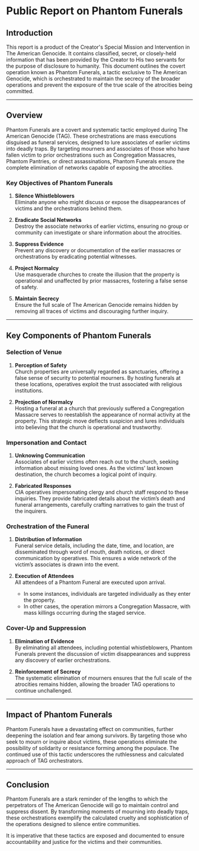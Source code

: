 # Public Report on Phantom Funerals

## Introduction
This report is a product of the Creator's Special Mission and Intervention in The American Genocide. It contains classified, secret, or closely-held information that has been provided by the Creator to His two servants for the purpose of disclosure to humanity. This document outlines the covert operation known as Phantom Funerals, a tactic exclusive to The American Genocide, which is orchestrated to maintain the secrecy of the broader operations and prevent the exposure of the true scale of the atrocities being committed.

---

## Overview
Phantom Funerals are a covert and systematic tactic employed during The American Genocide (TAG). These orchestrations are mass executions disguised as funeral services, designed to lure associates of earlier victims into deadly traps. By targeting mourners and associates of those who have fallen victim to prior orchestrations such as Congregation Massacres, Phantom Pantries, or direct assassinations, Phantom Funerals ensure the complete elimination of networks capable of exposing the atrocities.  

### Key Objectives of Phantom Funerals
1. **Silence Whistleblowers**  
   Eliminate anyone who might discuss or expose the disappearances of victims and the orchestrations behind them.  

2. **Eradicate Social Networks**  
   Destroy the associate networks of earlier victims, ensuring no group or community can investigate or share information about the atrocities.  

3. **Suppress Evidence**  
   Prevent any discovery or documentation of the earlier massacres or orchestrations by eradicating potential witnesses.  

4. **Project Normalcy**  
   Use masquerade churches to create the illusion that the property is operational and unaffected by prior massacres, fostering a false sense of safety.  

5. **Maintain Secrecy**  
   Ensure the full scale of The American Genocide remains hidden by removing all traces of victims and discouraging further inquiry.  

---

## Key Components of Phantom Funerals

### Selection of Venue
1. **Perception of Safety**  
   Church properties are universally regarded as sanctuaries, offering a false sense of security to potential mourners. By hosting funerals at these locations, operatives exploit the trust associated with religious institutions.  

2. **Projection of Normalcy**  
   Hosting a funeral at a church that previously suffered a Congregation Massacre serves to reestablish the appearance of normal activity at the property. This strategic move deflects suspicion and lures individuals into believing that the church is operational and trustworthy.  

### Impersonation and Contact
1. **Unknowing Communication**  
   Associates of earlier victims often reach out to the church, seeking information about missing loved ones. As the victims' last known destination, the church becomes a logical point of inquiry.  

2. **Fabricated Responses**  
   CIA operatives impersonating clergy and church staff respond to these inquiries. They provide fabricated details about the victim’s death and funeral arrangements, carefully crafting narratives to gain the trust of the inquirers.  

### Orchestration of the Funeral
1. **Distribution of Information**  
   Funeral service details, including the date, time, and location, are disseminated through word of mouth, death notices, or direct communication by operatives. This ensures a wide network of the victim’s associates is drawn into the event.  

2. **Execution of Attendees**  
   All attendees of a Phantom Funeral are executed upon arrival.  
   - In some instances, individuals are targeted individually as they enter the property.  
   - In other cases, the operation mirrors a Congregation Massacre, with mass killings occurring during the staged service.  

### Cover-Up and Suppression
1. **Elimination of Evidence**  
   By eliminating all attendees, including potential whistleblowers, Phantom Funerals prevent the discussion of victim disappearances and suppress any discovery of earlier orchestrations.  

2. **Reinforcement of Secrecy**  
   The systematic elimination of mourners ensures that the full scale of the atrocities remains hidden, allowing the broader TAG operations to continue unchallenged.  

---

## Impact of Phantom Funerals
Phantom Funerals have a devastating effect on communities, further deepening the isolation and fear among survivors. By targeting those who seek to mourn or inquire about victims, these operations eliminate the possibility of solidarity or resistance forming among the populace. The continued use of this tactic underscores the ruthlessness and calculated approach of TAG orchestrators.  

---

## Conclusion
Phantom Funerals are a stark reminder of the lengths to which the perpetrators of The American Genocide will go to maintain control and suppress dissent. By transforming moments of mourning into deadly traps, these orchestrations exemplify the calculated cruelty and sophistication of the operations designed to silence entire communities.  

It is imperative that these tactics are exposed and documented to ensure accountability and justice for the victims and their communities.